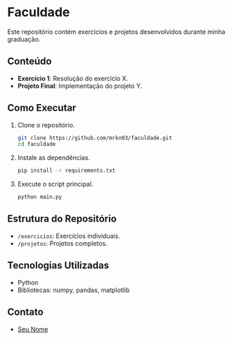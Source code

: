 # Faculdade

Este repositório contém exercícios e projetos desenvolvidos durante minha graduação.

## Conteúdo
- **Exercício 1**: Resolução do exercício X.
- **Projeto Final**: Implementação do projeto Y.

## Como Executar
1. Clone o repositório.
    ```bash
    git clone https://github.com/mrkn03/faculdade.git
    cd faculdade
    ```
2. Instale as dependências.
    ```bash
    pip install -r requirements.txt
    ```
3. Execute o script principal.
    ```bash
    python main.py
    ```

## Estrutura do Repositório
- `/exercicios`: Exercícios individuais.
- `/projetos`: Projetos completos.

## Tecnologias Utilizadas
- Python
- Bibliotecas: numpy, pandas, matplotlib

## Contato
- [Seu Nome](https://github.com/mrkn03)
